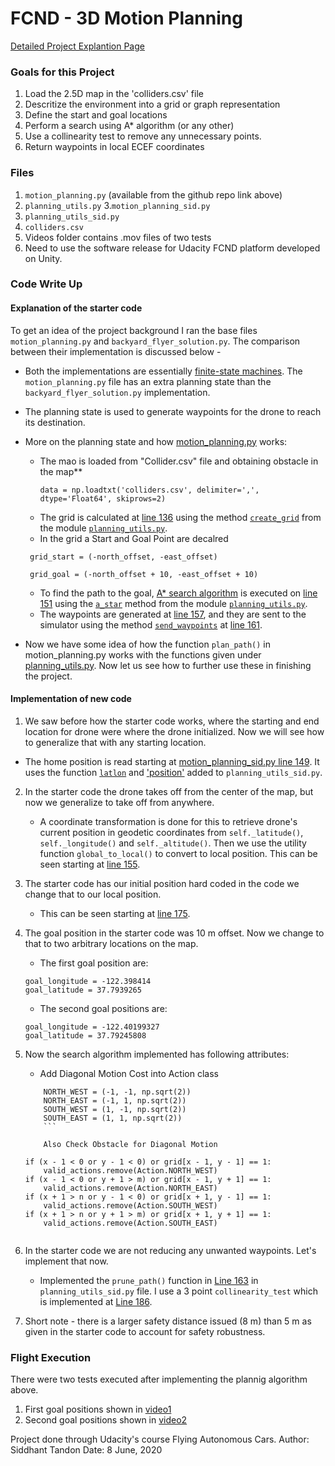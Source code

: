 # FCND - 3D Motion Planning
[Detailed Project Explantion Page](https://github.com/udacity/FCND-Motion-Planning)

### Goals for this Project
1. Load the 2.5D map in the 'colliders.csv' file
2. Descritize the environment into a grid or graph representation
3. Define the start and goal locations
4. Perform a search using A* algorithm (or any other)
5. Use a collinearity test to remove any unnecessary points.
6. Return waypoints in local ECEF coordinates

### Files
1. `motion_planning.py` (available from the github repo link above)
2. `planning_utils.py`
3.`motion_planning_sid.py`
4. `planning_utils_sid.py`
5. `colliders.csv`
6. Videos folder contains .mov files of two tests
7. Need to use the software release for Udacity FCND platform developed on Unity.

### Code Write Up

#### Explanation of the starter code
To get an idea of the project background I ran the base files `motion_planning.py` and
`backyard_flyer_solution.py`. The comparison between their implementation is discussed below -

* Both the implementations are essentially [finite-state machines](https://en.wikipedia.org/wiki/Finite-state_machine). The `motion_planning.py` file has
an extra planning state than the `backyard_flyer_solution.py` implementation.

* The planning state is used to generate waypoints for the drone to reach its destination.

* More on the planning state and how [motion_planning.py](./motion_planning.py) works:

  - The mao is loaded from "Collider.csv" file and obtaining obstacle in the map**
    ```
    data = np.loadtxt('colliders.csv', delimiter=',', dtype='Float64', skiprows=2)
    ```
  - The grid is calculated at [line 136](./motion_planning.py#L136) using the method [`create_grid`](./planning_utils.py#L6-L41) from the module [`planning_utils.py`](./planning_utils.py).
  - In the grid a Start and Goal Point are decalred
  ```
   grid_start = (-north_offset, -east_offset)

   grid_goal = (-north_offset + 10, -east_offset + 10)
  ```
  - To find the path to the goal, [A* search algorithm](https://en.wikipedia.org/wiki/A*_search_algorithm) is executed on [line 151](./motion_planning.py#L151) using the [`a_star`](./planning_utils.py#L91-L140) method from the module [`planning_utils.py`](./planning_utils.py).
  - The waypoints are generated at [line 157](./motion_planning.py#L157), and they are sent to the simulator using the method [`send_waypoints`](././motion_planning.py#L109-L112) at [line 161](./motion_planning.py#L161).

* Now we have some idea of how the function ``plan_path()`` in motion_planning.py works with the functions given under [planning_utils.py](./planning_utils.py). Now let us see how to further use these in finishing the project.

#### Implementation of new code
1. We saw before how the starter code works, where the starting and end location for drone
were where the drone initialized. Now we will see how to generalize that with any starting location.

  - The home position is read starting at [motion_planning_sid.py line 149](./motion_planning.py#L149). It uses the function [`latlon`](./planning_utils.py#L201) and ['position'](./planning_utils_sid#L193) added to `planning_utils_sid.py`.

2. In the starter code the drone takes off from the center of the map, but now we generalize to take off from anywhere.
   - A coordinate transformation is done for this to retrieve drone's current position in geodetic coordinates from `self._latitude()`, `self._longitude()` and `self._altitude()`. Then we use the utility function `global_to_local()` to convert to local position. This can be seen starting at [line 155](./motion_planning_sid.py#L155).

3. The starter code has our initial position hard coded in the code we change that to our local position.
   - This can be seen starting at [line 175](./motion_planning_sid.py#L175).

4. The goal position in the starter code was 10 m offset. Now we change to that to two arbitrary locations on the map.
   - The first goal position are:
   ```
   goal_longitude = -122.398414
   goal_latitude = 37.7939265
   ```
   - The second goal positions are:
   ```
   goal_longitude = -122.40199327
   goal_latitude = 37.79245808
   ```

5. Now the search algorithm implemented has following attributes:
   - Add Diagonal Motion Cost into Action class
   ```
       NORTH_WEST = (-1, -1, np.sqrt(2))
       NORTH_EAST = (-1, 1, np.sqrt(2))
       SOUTH_WEST = (1, -1, np.sqrt(2))
       SOUTH_EAST = (1, 1, np.sqrt(2))
       ```

       Also Check Obstacle for Diagonal Motion
   ```
       if (x - 1 < 0 or y - 1 < 0) or grid[x - 1, y - 1] == 1:
           valid_actions.remove(Action.NORTH_WEST)
       if (x - 1 < 0 or y + 1 > m) or grid[x - 1, y + 1] == 1:
           valid_actions.remove(Action.NORTH_EAST)
       if (x + 1 > n or y - 1 < 0) or grid[x + 1, y - 1] == 1:
           valid_actions.remove(Action.SOUTH_WEST)
       if (x + 1 > n or y + 1 > m) or grid[x + 1, y + 1] == 1:
           valid_actions.remove(Action.SOUTH_EAST)
   ```
6. In the starter code we are not reducing any unwanted waypoints. Let's implement that now.
   - Implemented the `prune_path()` function in [Line 163](./planning_utils_sid.py#L163) in `planning_utils_sid.py` file. I use a 3 point `collinearity_test` which is implemented at [Line 186](./planning_utils_sid.py#L186).
   
7. Short note - there is a larger safety distance issued (8 m) than 5 m as given in the starter code to account for safety robustness. 

### Flight Execution
There were two tests executed after implementing the plannig algorithm above.
1. First goal positions shown in [video1](https://drive.google.com/drive/folders/1smfVqCxIpbu2L3pdMV6J-PktKnhIaPNm?usp=sharing)
2. Second goal positions shown in [video2](https://drive.google.com/drive/folders/1smfVqCxIpbu2L3pdMV6J-PktKnhIaPNm?usp=sharing)

Project done through Udacity's course Flying Autonomous Cars.
Author: Siddhant Tandon
Date: 8 June, 2020
